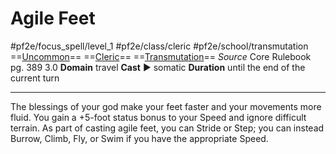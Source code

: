 # Agile Feet
#pf2e/focus_spell/level_1 #pf2e/class/cleric #pf2e/school/transmutation 
==[Uncommon](Uncommon.md)== ==[Cleric](Cleric.md)== ==[Transmutation](Transmutation.md)==
*Source* Core Rulebook pg. 389 3.0
**Domain** travel
**Cast** ► somatic
**Duration** until the end of the current turn

---
The blessings of your god make your feet faster and your movements more fluid. You gain a +5-foot status bonus to your Speed and ignore difficult terrain. As part of casting agile feet, you can Stride or Step; you can instead Burrow, Climb, Fly, or Swim if you have the appropriate Speed.